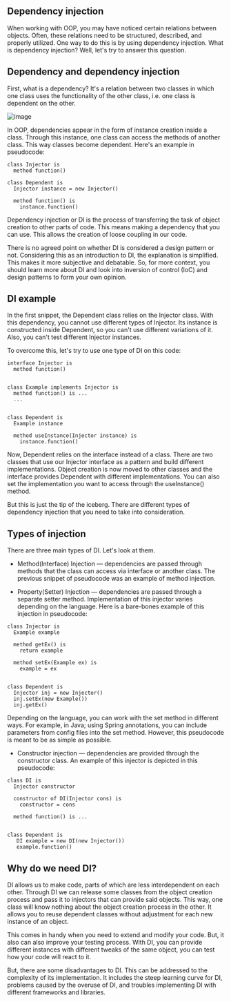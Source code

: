 ## Dependency injection 
When working with OOP, you may have noticed certain relations between objects. Often, these relations need to be structured, described, and properly utilized. One way to do this is by using dependency injection. What is dependency injection? Well, let's try to answer this question.

## Dependency and dependency injection

First, what is a dependency? It's a relation between two classes in which one class uses the functionality of the other class, i.e. one class is dependent on the other.

![image](https://user-images.githubusercontent.com/92832451/187910677-0fcd1570-68a8-448f-83fe-c75c9f09fe44.png)

In OOP, dependencies appear in the form of instance creation inside a class. Through this instance, one class can access the methods of another class. This way classes become dependent. Here's an example in pseudocode:

```
class Injector is
  method function()

class Dependent is
  Injector instance = new Injector()

  method function() is
    instance.function()
```

Dependency injection or DI is the process of transferring the task of object creation to other parts of code. This means making a dependency that you can use. This allows the creation of loose coupling in our code.

There is no agreed point on whether DI is considered a design pattern or not. Considering this as an introduction to DI, the explanation is simplified. This makes it more subjective and debatable. So, for more context, you should learn more about DI and look into inversion of control (IoC) and design patterns to form your own opinion.

## DI example

In the first snippet, the Dependent class relies on the Injector class. With this dependency, you cannot use different types of Injector. Its instance is constructed inside Dependent, so you can't use different variations of it. Also, you can't test different Injector instances.

To overcome this, let's try to use one type of DI on this code:

```
interface Injector is
  method function()


class Example implements Injector is
  method function() is ...
  ...


class Dependent is
  Example instance

  method useInstance(Injector instance) is
    instance.function()
```
Now, Dependent relies on the interface instead of a class. There are two classes that use our Injector interface as a pattern and build different implementations. Object creation is now moved to other classes and the interface provides Dependent with different implementations. You can also set the implementation you want to access through the useInstance() method.

But this is just the tip of the iceberg. There are different types of dependency injection that you need to take into consideration.

## Types of injection

There are three main types of DI. Let's look at them.

- Method(Interface) Injection — dependencies are passed through methods that the class can access via interface or another class. The previous snippet of pseudocode was an example of method injection.

- Property(Setter) Injection — dependencies are passed through a separate setter method. Implementation of this injector varies depending on the language. Here is a bare-bones example of this injection in pseudocode: 

```
class Injector is
  Example example
  
  method getEx() is
    return example

  method setEx(Example ex) is
    example = ex


class Dependent is
  Injector inj = new Injector()
  inj.setEx(new Example())
  inj.getEx()
```
Depending on the language, you can work with the set method in different ways. For example, in Java; using Spring annotations, you can include parameters from config files into the set method. However, this pseudocode is meant to be as simple as possible.

- Constructor injection — dependencies are provided through the constructor class. An example of this injector is depicted in this pseudocode: 

```
class DI is
  Injector constructor
  
  constructor of DI(Injector cons) is
    constructor = cons
 
  method function() is ...


class Dependent is
   DI example = new DI(new Injector())
   example.function()
```

## Why do we need DI?

DI allows us to make code, parts of which are less interdependent on each other. Through DI we can release some classes from the object creation process and pass it to injectors that can provide said objects. This way, one class will know nothing about the object creation process in the other. It allows you to reuse dependent classes without adjustment for each new instance of an object.

This comes in handy when you need to extend and modify your code. But, it also can also improve your testing process. With DI, you can provide different instances with different tweaks of the same object, you can test how your code will react to it.

But, there are some disadvantages to DI. This can be addressed to the complexity of its implementation. It includes the steep learning curve for DI, problems caused by the overuse of DI, and troubles implementing DI with different frameworks and libraries.
